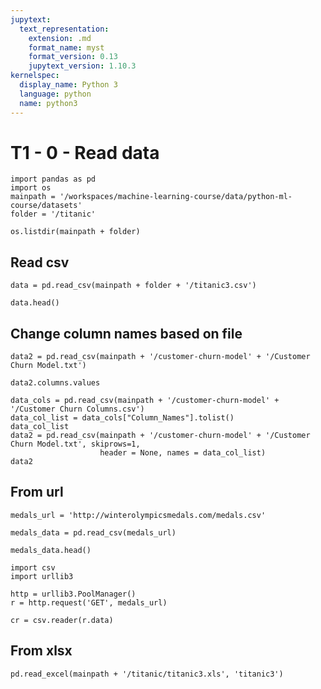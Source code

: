 ```yaml
---
jupytext:
  text_representation:
    extension: .md
    format_name: myst
    format_version: 0.13
    jupytext_version: 1.10.3
kernelspec:
  display_name: Python 3
  language: python
  name: python3
---
```


# T1 - 0 - Read data

```{code-cell} ipython3
import pandas as pd
import os
mainpath = '/workspaces/machine-learning-course/data/python-ml-course/datasets'
folder = '/titanic'
```

```{code-cell} ipython3
os.listdir(mainpath + folder)
```

## Read csv

```{code-cell} ipython3
data = pd.read_csv(mainpath + folder + '/titanic3.csv')
```

```{code-cell} ipython3
data.head()
```

## Change column names based on file

```{code-cell} ipython3
data2 = pd.read_csv(mainpath + '/customer-churn-model' + '/Customer Churn Model.txt')
```

```{code-cell} ipython3
data2.columns.values
```

```{code-cell} ipython3
data_cols = pd.read_csv(mainpath + '/customer-churn-model' + '/Customer Churn Columns.csv')
data_col_list = data_cols["Column_Names"].tolist()
data_col_list
data2 = pd.read_csv(mainpath + '/customer-churn-model' + '/Customer Churn Model.txt', skiprows=1,
                    header = None, names = data_col_list)
data2
```

## From url

```{code-cell} ipython3
medals_url = 'http://winterolympicsmedals.com/medals.csv'
```

```{code-cell} ipython3
medals_data = pd.read_csv(medals_url)
```

```{code-cell} ipython3
medals_data.head()
```

```{code-cell} ipython3
import csv
import urllib3
```

```{code-cell} ipython3
http = urllib3.PoolManager()
r = http.request('GET', medals_url)
```

```{code-cell} ipython3
cr = csv.reader(r.data)
```

## From xlsx

```{code-cell} ipython3
pd.read_excel(mainpath + '/titanic/titanic3.xls', 'titanic3')
```
